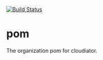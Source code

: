 [![Build Status](https://travis-ci.org/cloudiator/pom.svg?branch=master)](https://travis-ci.org/cloudiator/pom)

# pom
The organization pom for cloudiator.
